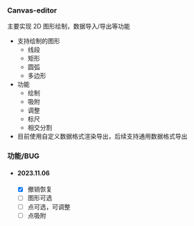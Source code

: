 ### Canvas-editor

主要实现 2D 图形绘制，数据导入/导出等功能

- 支持绘制的图形
  - 线段
  - 矩形
  - 圆弧
  - 多边形
- 功能
  - 绘制
  - 吸附
  - 调整
  - 标尺
  - 相交分割
- 目前使用自定义数据格式渲染导出，后续支持通用数据格式导出

### 功能/BUG

- #### 2023.11.06
  - [x] 撤销恢复
  - [ ] 图形可选
  - [ ] 点可选，可调整
  - [ ] 点吸附
